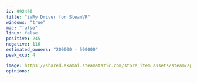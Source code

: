 ```yaml
---
id: 992490
title: "iVRy Driver for SteamVR"
windows: "true"
mac: "false"
linux: false
positive: 245
negative: 116
estimated_owners: "200000 - 500000"
peak_ccu: 4

image: https://shared.akamai.steamstatic.com/store_item_assets/steam/apps/992490/header.jpg?t=1728194418
opinions:
---
```

